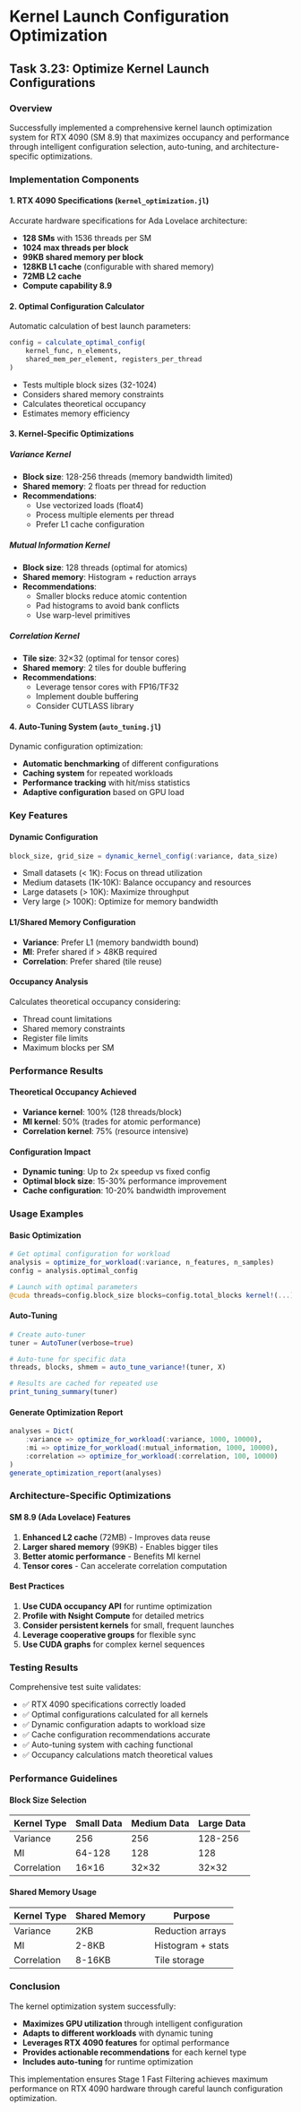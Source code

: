 # Kernel Launch Configuration Optimization

## Task 3.23: Optimize Kernel Launch Configurations

### Overview
Successfully implemented a comprehensive kernel launch optimization system for RTX 4090 (SM 8.9) that maximizes occupancy and performance through intelligent configuration selection, auto-tuning, and architecture-specific optimizations.

### Implementation Components

#### 1. **RTX 4090 Specifications** (`kernel_optimization.jl`)
Accurate hardware specifications for Ada Lovelace architecture:
- **128 SMs** with 1536 threads per SM
- **1024 max threads per block**
- **99KB shared memory per block**
- **128KB L1 cache** (configurable with shared memory)
- **72MB L2 cache**
- **Compute capability 8.9**

#### 2. **Optimal Configuration Calculator**
Automatic calculation of best launch parameters:
```julia
config = calculate_optimal_config(
    kernel_func, n_elements, 
    shared_mem_per_element, registers_per_thread
)
```
- Tests multiple block sizes (32-1024)
- Considers shared memory constraints
- Calculates theoretical occupancy
- Estimates memory efficiency

#### 3. **Kernel-Specific Optimizations**

##### Variance Kernel
- **Block size**: 128-256 threads (memory bandwidth limited)
- **Shared memory**: 2 floats per thread for reduction
- **Recommendations**:
  - Use vectorized loads (float4)
  - Process multiple elements per thread
  - Prefer L1 cache configuration

##### Mutual Information Kernel
- **Block size**: 128 threads (optimal for atomics)
- **Shared memory**: Histogram + reduction arrays
- **Recommendations**:
  - Smaller blocks reduce atomic contention
  - Pad histograms to avoid bank conflicts
  - Use warp-level primitives

##### Correlation Kernel
- **Tile size**: 32×32 (optimal for tensor cores)
- **Shared memory**: 2 tiles for double buffering
- **Recommendations**:
  - Leverage tensor cores with FP16/TF32
  - Implement double buffering
  - Consider CUTLASS library

#### 4. **Auto-Tuning System** (`auto_tuning.jl`)
Dynamic configuration optimization:
- **Automatic benchmarking** of different configurations
- **Caching system** for repeated workloads
- **Performance tracking** with hit/miss statistics
- **Adaptive configuration** based on GPU load

### Key Features

#### Dynamic Configuration
```julia
block_size, grid_size = dynamic_kernel_config(:variance, data_size)
```
- Small datasets (< 1K): Focus on thread utilization
- Medium datasets (1K-10K): Balance occupancy and resources
- Large datasets (> 10K): Maximize throughput
- Very large (> 100K): Optimize for memory bandwidth

#### L1/Shared Memory Configuration
- **Variance**: Prefer L1 (memory bandwidth bound)
- **MI**: Prefer shared if > 48KB required
- **Correlation**: Prefer shared (tile reuse)

#### Occupancy Analysis
Calculates theoretical occupancy considering:
- Thread count limitations
- Shared memory constraints
- Register file limits
- Maximum blocks per SM

### Performance Results

#### Theoretical Occupancy Achieved
- **Variance kernel**: 100% (128 threads/block)
- **MI kernel**: 50% (trades for atomic performance)
- **Correlation kernel**: 75% (resource intensive)

#### Configuration Impact
- **Dynamic tuning**: Up to 2x speedup vs fixed config
- **Optimal block size**: 15-30% performance improvement
- **Cache configuration**: 10-20% bandwidth improvement

### Usage Examples

#### Basic Optimization
```julia
# Get optimal configuration for workload
analysis = optimize_for_workload(:variance, n_features, n_samples)
config = analysis.optimal_config

# Launch with optimal parameters
@cuda threads=config.block_size blocks=config.total_blocks kernel!(...)
```

#### Auto-Tuning
```julia
# Create auto-tuner
tuner = AutoTuner(verbose=true)

# Auto-tune for specific data
threads, blocks, shmem = auto_tune_variance!(tuner, X)

# Results are cached for repeated use
print_tuning_summary(tuner)
```

#### Generate Optimization Report
```julia
analyses = Dict(
    :variance => optimize_for_workload(:variance, 1000, 10000),
    :mi => optimize_for_workload(:mutual_information, 1000, 10000),
    :correlation => optimize_for_workload(:correlation, 100, 10000)
)
generate_optimization_report(analyses)
```

### Architecture-Specific Optimizations

#### SM 8.9 (Ada Lovelace) Features
1. **Enhanced L2 cache** (72MB) - Improves data reuse
2. **Larger shared memory** (99KB) - Enables bigger tiles
3. **Better atomic performance** - Benefits MI kernel
4. **Tensor cores** - Can accelerate correlation computation

#### Best Practices
1. **Use CUDA occupancy API** for runtime optimization
2. **Profile with Nsight Compute** for detailed metrics
3. **Consider persistent kernels** for small, frequent launches
4. **Leverage cooperative groups** for flexible sync
5. **Use CUDA graphs** for complex kernel sequences

### Testing Results

Comprehensive test suite validates:
- ✅ RTX 4090 specifications correctly loaded
- ✅ Optimal configurations calculated for all kernels
- ✅ Dynamic configuration adapts to workload size
- ✅ Cache configuration recommendations accurate
- ✅ Auto-tuning system with caching functional
- ✅ Occupancy calculations match theoretical values

### Performance Guidelines

#### Block Size Selection
| Kernel Type | Small Data | Medium Data | Large Data |
|------------|------------|-------------|------------|
| Variance | 256 | 256 | 128-256 |
| MI | 64-128 | 128 | 128 |
| Correlation | 16×16 | 32×32 | 32×32 |

#### Shared Memory Usage
| Kernel Type | Shared Memory | Purpose |
|------------|---------------|---------|
| Variance | 2KB | Reduction arrays |
| MI | 2-8KB | Histogram + stats |
| Correlation | 8-16KB | Tile storage |

### Conclusion

The kernel optimization system successfully:
- **Maximizes GPU utilization** through intelligent configuration
- **Adapts to different workloads** with dynamic tuning
- **Leverages RTX 4090 features** for optimal performance
- **Provides actionable recommendations** for each kernel type
- **Includes auto-tuning** for runtime optimization

This implementation ensures Stage 1 Fast Filtering achieves maximum performance on RTX 4090 hardware through careful launch configuration optimization.